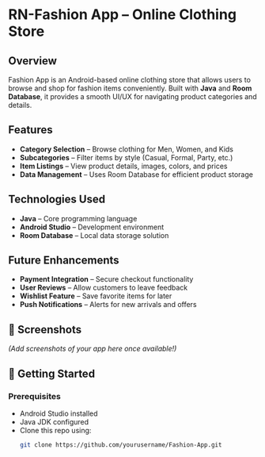 # RN-Fashion App – Online Clothing Store  

## Overview  
Fashion App is an Android-based online clothing store that allows users to browse and shop for fashion items conveniently. Built with **Java** and **Room Database**, it provides a smooth UI/UX for navigating product categories and details.

## Features  
- **Category Selection** – Browse clothing for Men, Women, and Kids  
- **Subcategories** – Filter items by style (Casual, Formal, Party, etc.)  
- **Item Listings** – View product details, images, colors, and prices  
- **Data Management** – Uses Room Database for efficient product storage  

## Technologies Used  
- **Java** – Core programming language  
- **Android Studio** – Development environment  
- **Room Database** – Local data storage solution  

## Future Enhancements  
- **Payment Integration** – Secure checkout functionality  
- **User Reviews** – Allow customers to leave feedback  
- **Wishlist Feature** – Save favorite items for later  
- **Push Notifications** – Alerts for new arrivals and offers  

## 📸 Screenshots  
*(Add screenshots of your app here once available!)*  

## 🔗 Getting Started  
### Prerequisites  
- Android Studio installed  
- Java JDK configured  
- Clone this repo using:  
  ```sh
  git clone https://github.com/yourusername/Fashion-App.git
